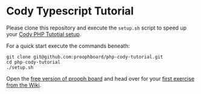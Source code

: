 # Cody Typescript Tutorial

Please clone this repository and execute the `setup.sh` script to speed up your [Cody PHP Tutotial setup](https://wiki.prooph-board.com/PHP-Cody-Tutorial).

For a quick start execute the commands beneath:

```
git clone git@github.com:proophboard/php-cody-tutorial.git
cd php-cody-tutorial
./setup.sh
```

Open the [free version of prooph board](https://free.prooph-board.com/i) and head over for your [first exercise from the Wiki](https://wiki.prooph-board.com/PHP-Cody-Tutorial-Exercise-I).
